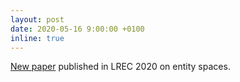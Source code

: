 ```yaml
---
layout: post
date: 2020-05-16 9:00:00 +0100
inline: true
---
```


[New paper](http://www.lrec-conf.org/proceedings/lrec2020/pdf/2020.lrec-1.261.pdf) published in LREC 2020 on entity spaces.
